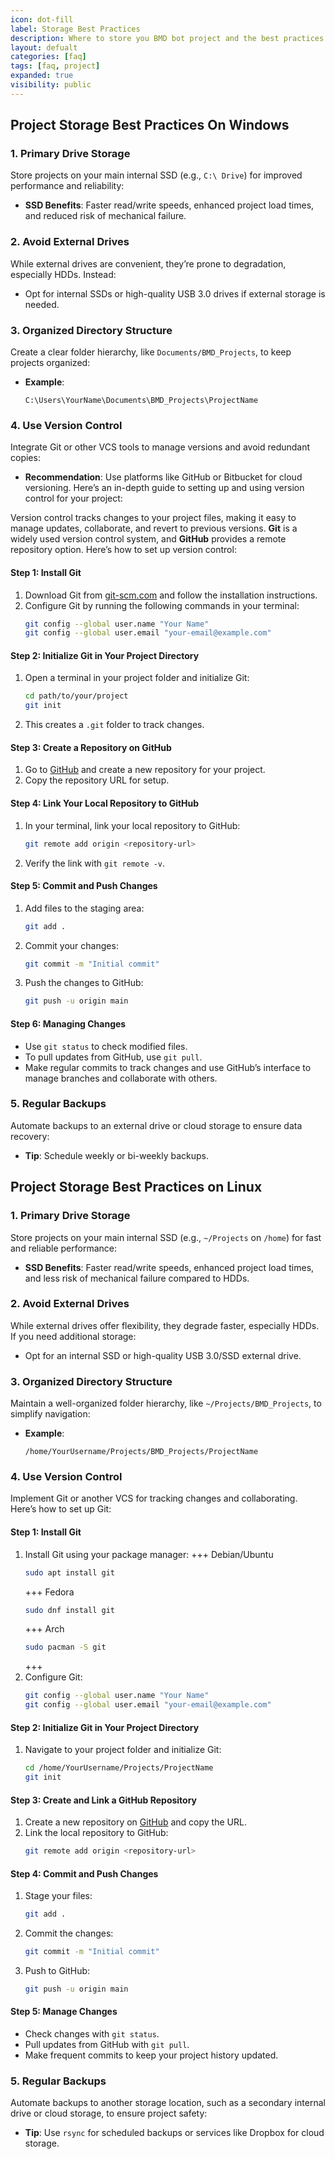 ```yaml
---
icon: dot-fill
label: Storage Best Practices
description: Where to store you BMD bot project and the best practices
layout: defualt
categories: [faq]
tags: [faq, project]
expanded: true
visibility: public
---
```


## Project Storage Best Practices On Windows

### 1. Primary Drive Storage

Store projects on your main internal SSD (e.g., `C:\ Drive`) for improved performance and reliability:
- **SSD Benefits**: Faster read/write speeds, enhanced project load times, and reduced risk of mechanical failure.

### 2. Avoid External Drives

While external drives are convenient, they’re prone to degradation, especially HDDs. Instead:
- Opt for internal SSDs or high-quality USB 3.0 drives if external storage is needed.

### 3. Organized Directory Structure

Create a clear folder hierarchy, like `Documents/BMD_Projects`, to keep projects organized:
- **Example**:
  ```plaintext
  C:\Users\YourName\Documents\BMD_Projects\ProjectName
  ```

### 4. Use Version Control

Integrate Git or other VCS tools to manage versions and avoid redundant copies:
- **Recommendation**: Use platforms like GitHub or Bitbucket for cloud versioning.
Here’s an in-depth guide to setting up and using version control for your project:

Version control tracks changes to your project files, making it easy to manage updates, collaborate, and revert to previous versions. **Git** is a widely used version control system, and **GitHub** provides a remote repository option. Here’s how to set up version control:

#### Step 1: Install Git
1. Download Git from [git-scm.com](https://git-scm.com/) and follow the installation instructions.
2. Configure Git by running the following commands in your terminal:
    ```bash
    git config --global user.name "Your Name"
    git config --global user.email "your-email@example.com"
    ```

#### Step 2: Initialize Git in Your Project Directory
1. Open a terminal in your project folder and initialize Git:
    ```bash
    cd path/to/your/project
    git init
    ```
2. This creates a `.git` folder to track changes.

#### Step 3: Create a Repository on GitHub
1. Go to [GitHub](https://github.com/) and create a new repository for your project.
2. Copy the repository URL for setup.

#### Step 4: Link Your Local Repository to GitHub
1. In your terminal, link your local repository to GitHub:
    ```bash
    git remote add origin <repository-url>
    ```
2. Verify the link with `git remote -v`.

#### Step 5: Commit and Push Changes
1. Add files to the staging area:
    ```bash
    git add .
    ```
2. Commit your changes:
    ```bash
    git commit -m "Initial commit"
    ```
3. Push the changes to GitHub:
    ```bash
    git push -u origin main
    ```

#### Step 6: Managing Changes
- Use `git status` to check modified files.
- To pull updates from GitHub, use `git pull`.
- Make regular commits to track changes and use GitHub’s interface to manage branches and collaborate with others.

### 5. Regular Backups

Automate backups to an external drive or cloud storage to ensure data recovery:
- **Tip**: Schedule weekly or bi-weekly backups.






## Project Storage Best Practices on Linux

### 1. Primary Drive Storage

Store projects on your main internal SSD (e.g., `~/Projects` on `/home`) for fast and reliable performance:
- **SSD Benefits**: Faster read/write speeds, enhanced project load times, and less risk of mechanical failure compared to HDDs.

### 2. Avoid External Drives

While external drives offer flexibility, they degrade faster, especially HDDs. If you need additional storage:
- Opt for an internal SSD or high-quality USB 3.0/SSD external drive.

### 3. Organized Directory Structure

Maintain a well-organized folder hierarchy, like `~/Projects/BMD_Projects`, to simplify navigation:
- **Example**:
  ```plaintext
  /home/YourUsername/Projects/BMD_Projects/ProjectName
  ```

### 4. Use Version Control

Implement Git or another VCS for tracking changes and collaborating. Here’s how to set up Git:

#### Step 1: Install Git
1. Install Git using your package manager:
    +++ Debian/Ubuntu
    ```bash
    sudo apt install git
    ```
    +++ Fedora
    ```bash
    sudo dnf install git
    ```
    +++ Arch
    ```bash
    sudo pacman -S git 
    ```
    +++
2. Configure Git:
    ```bash
    git config --global user.name "Your Name"
    git config --global user.email "your-email@example.com"
    ```

#### Step 2: Initialize Git in Your Project Directory
1. Navigate to your project folder and initialize Git:
    ```bash
    cd /home/YourUsername/Projects/ProjectName
    git init
    ```

#### Step 3: Create and Link a GitHub Repository
1. Create a new repository on [GitHub](https://github.com/) and copy the URL.
2. Link the local repository to GitHub:
    ```bash
    git remote add origin <repository-url>
    ```

#### Step 4: Commit and Push Changes
1. Stage your files:
    ```bash
    git add .
    ```
2. Commit the changes:
    ```bash
    git commit -m "Initial commit"
    ```
3. Push to GitHub:
    ```bash
    git push -u origin main
    ```

#### Step 5: Manage Changes
- Check changes with `git status`.
- Pull updates from GitHub with `git pull`.
- Make frequent commits to keep your project history updated.

### 5. Regular Backups

Automate backups to another storage location, such as a secondary internal drive or cloud storage, to ensure project safety:
- **Tip**: Use `rsync` for scheduled backups or services like Dropbox for cloud storage.